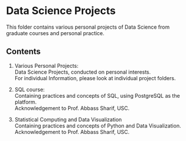 # Data Science Projects 

This folder contains various personal projects of Data Science from graduate courses and personal practice.

## Contents

1. Various Personal Projects:       
Data Science Projects, conducted on personal interests.      
For individual Information, please look at individual project folders.

2. SQL course:     
Containing practices and concepts of SQL, using PostgreSQL as the platform.    
Acknowledgement to Prof. Abbass Sharif, USC.

3. Statistical Computing and Data Visualization   
Containing practices and concepts of Python and Data Visualization.     
Acknowledgement to Prof. Abbass Sharif, USC.
